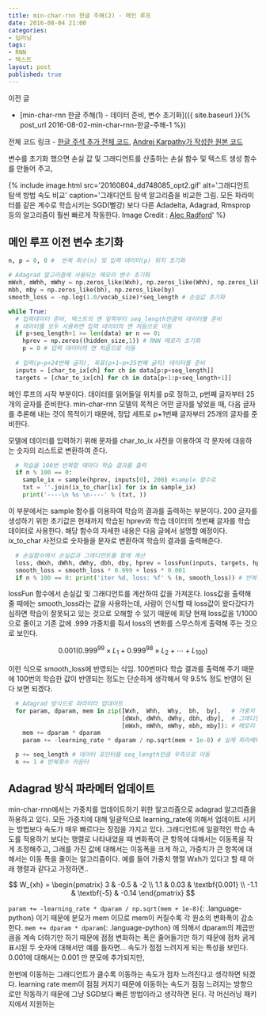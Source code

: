 ```yaml
---
title: min-char-rnn 한글 주해(2) - 메인 루프
date: 2016-08-04 21:00
categories:
- 딥러닝
tags:
- RNN
- 텍스트
layout: post
published: true
---
```


이전 글

* [min-char-rnn 한글 주해(1) - 데이터 준비, 변수 초기화]({{ site.baseurl }}{% post_url 2016-08-02-min-char-rnn-한글-주해-1 %})

전체 코드 링크 - [한글 주석 추가 전체 코드](https://gist.github.com/MinjeJeon/8f50693f0a986419ab2dda35753acb1f), [Andrej Karpathy가 작성한 원본 코드](https://gist.github.com/karpathy/d4dee566867f8291f086)

변수를 초기화 했으면 손실 값 및 그래디언트를 산출하는 손실 함수 및 텍스트 생성 함수를 만들어 주고, 

{% include image.html
   src='20160804_dd748085_opt2.gif'
   alt='그래디언트 탐색 방법 속도 비교'
   caption='그래디언트 탐색 알고리즘을 비교한 그림. 모든 파라미터를 같은 계수로 학습시키는 SGD(빨강) 보다 다른 Adadelta, Adagrad, Rmsprop 등의 알고리즘이 훨씬 빠르게 작동한다. Image Credit : <a href="https://twitter.com/alecrad">Alec Radford</a>' %}

## 메인 루프 이전 변수 초기화 

```python
n, p = 0, 0 #  반복 회수(n) 및 입력 데이터(p) 위치 초기화 

# Adagrad 알고리즘에 사용되는 메모리 변수 초기화
mWxh, mWhh, mWhy = np.zeros_like(Wxh), np.zeros_like(Whh), np.zeros_like(Why)
mbh, mby = np.zeros_like(bh), np.zeros_like(by) 
smooth_loss = -np.log(1.0/vocab_size)*seq_length # 손실값 초기화
```


```python
while True:
  # 입력데이터 준비, 텍스트의 맨 앞쪽부터 seq_length만큼씩 데이터를 준비
  # 데이터를 모두 사용하면 입력 데이터의 맨 처음으로 이동
  if p+seq_length+1 >= len(data) or n == 0: 
    hprev = np.zeros((hidden_size,1)) # RNN 메로리 초기화
    p = 0 # 입력 데이터의 맨 처음으로 이동
  
  # 입력(p~p+24번째 글자), 목표(p+1~p+25번째 글자) 데이터를 준비 
  inputs = [char_to_ix[ch] for ch in data[p:p+seq_length]]
  targets = [char_to_ix[ch] for ch in data[p+1:p+seq_length+1]]
```

메인 루프의 시작 부분이다. 데이터를 읽어들일 위치를 p로 정하고, p번째 글자부터 25개의 글자를 준비한다. min-char-rnn 모델의 목적은 어떤 글자를 넣었을 때, 다음 글자를 추론해 내는 것이 목적이기 때문에, 정답 세트로 p+1번째 글자부터 25개의 글자를 준비한다.

모델에 데이터를 입력하기 위해 문자를 char_to_ix 사전을 이용하여 각 문자에 대응하는 숫자의 리스트로 변환하여 준다. 

```python
  # 학습을 100번 반복할 때마다 학습 결과를 출력
  if n % 100 == 0:
    sample_ix = sample(hprev, inputs[0], 200) #sample 함수로 
    txt = ''.join(ix_to_char[ix] for ix in sample_ix)
    print('----\n %s \n----' % (txt, ))
```

이 부분에서는 sample 함수를 이용하여 학습의 결과를 출력하는 부분이다. 200 글자를 생성하기 위한 초기값은 현재까지 학습된 hprev와 학습 데이터의 첫번째 글자를 학습 데이터로 사용한다.
해당 함수의 자세한 내용은 다음 글에서 설명할 예정이다.
 ix_to_char 사전으로 숫자들을 문자로 변환하여 학습의 결과를 출력해준다.

```python
  # 손실함수에서 손실값과 그래디언트를 함께 계산
  loss, dWxh, dWhh, dWhy, dbh, dby, hprev = lossFun(inputs, targets, hprev)
  smooth_loss = smooth_loss * 0.999 + loss * 0.001
  if n % 100 == 0: print('iter %d, loss: %f' % (n, smooth_loss)) # 반복횟수, 손실 출력
```

lossFun 함수에서 손실값 및 그래디언트를 계산하여 값을 가져온다. loss값을 출력해 줄 때에는 smooth_loss라는 값을 사용하는데, 사람이 인식할 때 loss값이 왔다갔다가 심하면 학습이 잘못되고 있는 것으로 오해할 수 있기 때문에 
회당 현재 loss값을 1/1000으로 줄이고 기존 값에 .999 가중치를 줘서 loss의 변화를 스무스하게 출력해 주는 것으로 보인다.

$$
0.001 \left (  0.999^{99}\times L_{1} + 0.999^{98}\times L_{2} + \cdots + L_{100} \right )
$$

이런 식으로 smooth_loss에 반영되는 식임. 100번마다 학습 결과를 출력해 주기 때문에 100번의 학습한 값이 반영되는 정도는 단순하게 생각해서 약 9.5% 정도 반영이 된다 보면 되겠다.

```python
  # Adagrad 방식으로 파라미터 업데이트
  for param, dparam, mem in zip([Wxh,  Whh,  Why,  bh,  by],   # 가중치
                                [dWxh, dWhh, dWhy, dbh, dby],  # 그래디언트
                                [mWxh, mWhh, mWhy, mbh, mby]): # 메모리 
    mem += dparam * dparam
    param += -learning_rate * dparam / np.sqrt(mem + 1e-8) # 실제 파라메터 업데이트

  p += seq_length # 데이터 포인터를 seq_length만큼 우측으로 이동
  n += 1 # 반복횟수 카운터
```



## Adagrad 방식 파라메터 업데이트

min-char-rnn에서는 가중치를 업데이트하기 위한 알고리즘으로 adagrad 알고리즘을 하용하고 있다. 모든 가중치에 대해 일괄적으로 learning_rate에 의해서 업데이트 시키는 방법보다 속도가 매우 빠르다는 장점을 가지고 있다.
그래디언트에 일괄적인 학습 속도를 적용하기 보다는 행렬로 나타내었을 때 변화폭이 큰 항목에 대해서는 이동폭을 작게 조정해주고, 그래를 가진 값에 대해서는 이동폭을 크게 하고, 가중치가 큰 항목에 대해서는 이동 폭을 줄이는 알고리즘이다. 예를 들어 가중치 행렬 Wxh가 있다고 할 때 아래 행렬과 같다고 가정하면..

$$
W_{xh} = \begin{pmatrix}
3 & -0.5 & -2 \\ 
1.1 & 0.03 & \textbf{0.001} \\ 
-1.1 & \textbf{-5} & -0.14
\end{pmatrix}
$$

`param += -learning_rate * dparam / np.sqrt(mem + 1e-8)`{: .language-python} 이기 때문에 분모가 mem 이므로 mem이 커질수록 각 원소의 변화폭이 감소한다.
`mem += dparam * dparam`{: .language-python} 에 의해서 dparam의 제곱만큼을 계속 더하기만 하기 때문에 점점 변화하는 폭은 줄어들기만 하기 때문에 점차 굵게 표시된 두 숫자에 대해서만 예를 들자면... 속도가 점점 느려지게 되는 특성을 보인다. 
0.001에 대해서는 0.001 만 분모에 추가되지만, 

한번에 이동하는 그래디언트가 클수록 이동하는 속도가 점차 느려진다고 생각하면 되겠다. learning rate mem이 점점 커지기 때문에 이동하는 속도가 점점 느려지는 방향으로만 작동하기 때문에 
그냥 SGD보다 빠른 방법이라고 생각하면 된다. 각 머신러닝 패키지에서 지원하는


